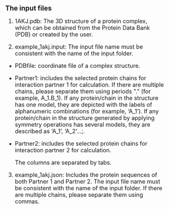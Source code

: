 ## The input files
<font size=4> 

1. 1AKJ.pdb: The 3D structure of a protein complex, which can be obtained from the Protein Data Bank (PDB) or created by the user.

2. example_1akj.input: The input file name must be consistent with the name of the input folder.

- PDBfile: coordinate file of a complex structure.
- Partner1: includes the selected protein chains for interaction partner 1 for calculation. If there are multiple chains, please separate them using periods "." (for example, A_1.B_1). If any protein/chain in the structure has one model, they are depicted with the labels of alphanumeric combinations (for example, ‘A_1’). If any protein/chain in the structure generated by applying symmetry operations has several models, they are described as ‘A_1’, ‘A_2’...;.
- Partner2: includes the selected protein chains for interaction partner 2 for calculation.

  The columns are separated by tabs.

3. example_1akj.json: Includes the protein sequences of both Partner 1 and Partner 2. The input file name must be consistent with the name of the input folder. If there are multiple chains, please separate them using commas.

</font>
